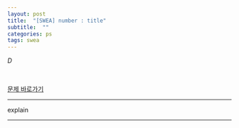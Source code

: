 ```yaml
---
layout: post
title:  "[SWEA] number : title"
subtitle:  ""
categories: ps
tags: swea
---
```


*D*

<br>

[문제 바로가기](link)

---

explain

---
<br>

```python

```
